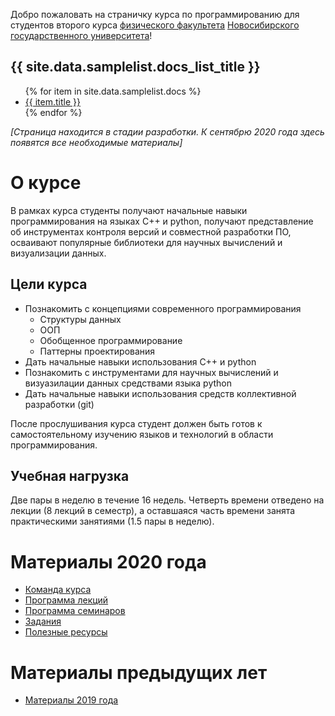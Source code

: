 Добро пожаловать на страничку курса по программированию для студентов второго курса [физического факультета](http://phys.nsu.ru) [Новосибирского государственного университета](https://www.nsu.ru)!


<h2>{{ site.data.samplelist.docs_list_title }}</h2>
<ul>
   {% for item in site.data.samplelist.docs %}
      <li><a href="{{ item.url }}">{{ item.title }}</a></li>
   {% endfor %}
</ul>

*[Страница находится в стадии разработки. К сентябрю 2020 года здесь появятся все необходимые материалы]*

# О курсе
В рамках курса студенты получают начальные навыки программирования на языках C++ и python, получают представление об инструментах контроля версий и совместной разработки ПО, осваивают популярные библиотеки для научных вычислений и визуализации данных.

## Цели курса
* Познакомить с концепциями современного программирования
  * Структуры данных
  * ООП
  * Обобщенное программирование
  * Паттерны проектирования
* Дать начальные навыки использования C++ и python
* Познакомить с инструментами для научных вычислений и визуазилации данных средствами языка python
* Дать начальные навыки использования средств коллективной разработки (git)

После прослушивания курса студент должен быть готов к самостоятельному изучению языков и технологий в области программирования.

## Учебная нагрузка
Две пары в неделю в течение 16 недель. Четверть времени отведено на лекции (8 лекций в семестр), а оставшаяся часть времени занята практическими занятиями (1.5 пары в неделю).

# Материалы 2020 года
* [Команда курса](team)
* [Программа лекций](lectures)
* [Программа семинаров](seminars)
* [Задания](problems)
* [Полезные ресурсы](resources)

# Материалы предыдущих лет
* [Материалы 2019 года](https://github.com/VitalyVorobyev/CppPython2019)